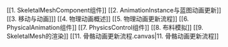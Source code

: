 

[[1. SkeletalMeshComponent组件]]
[[2. AnimationInstance与蓝图动画更新]]
[[3. 移动与动画]]]
[[4. 物理动画概述]]
[[5. 物理动画更新流程]]
[[6. PhysicalAnimation组件]]
[[7. PhysicsControl组件]]
[[8. 布料模拟]]
[[9. SkeletalMesh的渲染]]
[[11. 骨骼动画更新流程.canvas|11. 骨骼动画更新流程]]





